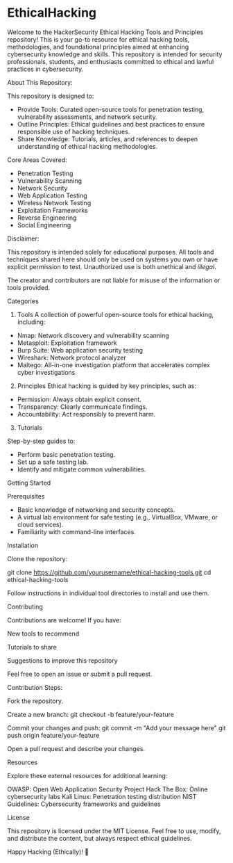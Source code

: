 # EthicalHacking
Welcome to the HackerSecurity Ethical Hacking Tools and Principles repository! This is your go-to resource for ethical hacking tools, methodologies, and foundational principles aimed at enhancing cybersecurity knowledge and skills. This repository is intended for security professionals, students, and enthusiasts committed to ethical and lawful practices in cybersecurity.

About This Repository:

This repository is designed to:
- Provide Tools: Curated open-source tools for penetration testing, vulnerability assessments, and network security.
- Outline Principles: Ethical guidelines and best practices to ensure responsible use of hacking techniques.
- Share Knowledge: Tutorials, articles, and references to deepen understanding of ethical hacking methodologies.

Core Areas Covered:
- Penetration Testing
- Vulnerability Scanning
- Network Security
- Web Application Testing
- Wireless Network Testing
- Exploitation Frameworks
- Reverse Engineering
- Social Engineering

Disclaimer:

This repository is intended solely for educational purposes. All tools and techniques shared here should only be used on systems you own or have explicit permission to test. Unauthorized use is both unethical and _illegal_.

The creator and contributors are not liable for misuse of the information or tools provided.

Categories

1. Tools
A collection of powerful open-source tools for ethical hacking, including:
- Nmap: Network discovery and vulnerability scanning
- Metasploit: Exploitation framework
- Burp Suite: Web application security testing
- Wireshark: Network protocol analyzer
- Maltego: All-in-one investigation platform that accelerates complex cyber investigations

2. Principles
Ethical hacking is guided by key principles, such as:
- Permission: Always obtain explicit consent.
- Transparency: Clearly communicate findings.
- Accountability: Act responsibly to prevent harm.

3. Tutorials

Step-by-step guides to:
- Perform basic penetration testing.
- Set up a safe testing lab.
- Identify and mitigate common vulnerabilities.

Getting Started

Prerequisites
- Basic knowledge of networking and security concepts.
- A virtual lab environment for safe testing (e.g., VirtualBox, VMware, or cloud services).
- Familiarity with command-line interfaces.

Installation

Clone the repository:

git clone https://github.com/yourusername/ethical-hacking-tools.git
cd ethical-hacking-tools

Follow instructions in individual tool directories to install and use them.

Contributing

Contributions are welcome! If you have:

New tools to recommend

Tutorials to share

Suggestions to improve this repository

Feel free to open an issue or submit a pull request.

Contribution Steps:

Fork the repository.

Create a new branch:
git checkout -b feature/your-feature

Commit your changes and push:
git commit -m "Add your message here"
git push origin feature/your-feature

Open a pull request and describe your changes.

Resources

Explore these external resources for additional learning:

OWASP: Open Web Application Security Project
Hack The Box: Online cybersecurity labs
Kali Linux: Penetration testing distribution
NIST Guidelines: Cybersecurity frameworks and guidelines

License

This repository is licensed under the MIT License. Feel free to use, modify, and distribute the content, but always respect ethical guidelines.

Happy Hacking (Ethically)! 🎉

